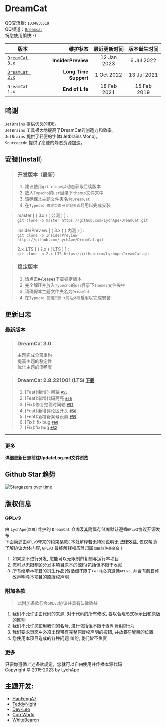 # DreamCat

QQ交流群: `1034830519`   
QQ频道：[`Dreamcat`](https://pd.qq.com/s/apze6ocaj)  
祝您使用愉快:-)

| 版本                                                                        |                  维护状态 |    最近更新时间    |    版本诞生时间    |
|---------------------------------------------------------------------------|----------------------:|:------------:|:------------:|
| [`DreamCat 3.x`](https://github.com/LychApe/DreamCat/tree/InsiderPreview) |    **InsiderPreview** | 12 Jan  2023 | 6 Jul  2022  |
| [`DreamCat 2.x`](https://github.com/LychApe/DreamCat/tree/2.x_LTS)        | **Long Time Support** |  1 Oct 2022  | 13 Jul  2021 |
| `DreamCat 1.x`                                                            |       **End of Life** | 18 Feb 2021  | 15 Feb  2019 |

## 鸣谢

`JetBrains` 提供优秀的IDE。  
`JetBrains` 工具极大地提高了DreamCat的创造力和效率。  
`JetBrains` 提供了轻便的字体(Jetbrains Mono)。  
`Sourcegcdn` 提供了高速的静态资源加速。

## 安装(Install)

> ### 开发版本（最新）
> 1. 建议使用`git clone`以动态获取后续版本
> 2. 放入`Typecho`的`usr`目录下`themes`文件夹中
> 3. 请确保本主题文件夹名为`DreamCat`
> 4. 在`Typecho 管理页面`->`网站外观`启用以完成安装

> master [ ( 3.x ) ( 公测 ) ] :  
> ` git clone -b master https://github.com/LychApe/DreamCat.git `
>
> InsiderPreview [ ( 3.x ) ( 内测 ) ] :  
> ` git clone -b InsiderPreview https://github.com/LychApe/DreamCat.git `
>
> 2.x_LTS [ ( 2.x ) ( LTS ) ] :  
> ` git clone -b 2.x_LTS https://github.com/LychApe/DreamCat.git `

> ### 稳定版本
> 1. 请点击[`Releases`](https://github.com/LychApe/DreamCat/releases)下载稳定版本
> 2. 完全解压并放入`Typecho`的`usr`目录下`themes`文件夹中
> 3. 请确保本主题文件夹名为`DreamCat`
> 4. 在`Typecho 管理页面`->`网站外观`启用以完成安装

## 更新日志

### 最新版本

> ### DreamCat 3.0
> 主题完成全部重构  
> 提高主题的稳定性  
> 优化主题的流畅度

> ### DreamCat 2.8.221001 (LTS)  [`下载`](https://github.com/LychApe/DreamCat/archive/refs/tags/2.8.221001.1(LTS).zip)
> 1. [Feat]:新增时间轴 [`#55`](https://github.com/LychApe/DreamCat/pull/55)
> 2. [Feat]:新增代码高亮 [`#56`](https://github.com/LychApe/DreamCat/pull/56)
> 3. [Fix]:修复完善时间轴 [`#57`](https://github.com/LychApe/DreamCat/pull/57)
> 4. [Feat]:新增评论区开关 [`#58`](https://github.com/LychApe/DreamCat/pull/58)
> 5. [Feat]:新增备案号设置 [`#59`](https://github.com/LychApe/DreamCat/pull/59)
> 6. [Fix]: fix bug [`#60`](https://github.com/LychApe/DreamCat/pull/60)
> 7. [Fix]:fix bug [`#62`](https://github.com/LychApe/DreamCat/pull/62)
  
------

### 更多

**详细更新日志前往UpdateLog.md文件浏览**

## Github Star 趋势

[![Stargazers over time](https://starchart.cc/LychApe/DreamCat.svg)](https://starchart.cc/LychApe/DreamCat)

## 版权信息

### GPLv3

由 `LychApe`(`荔猿`) 维护的 `DreamCat` 仓库及其附属存储库默认遵循`GPLv3`协议开源发布  
下面简述由`GPLv3`带来的约束条款( 本处解释若无特别说明无 法律效益, 仅仅帮助了解协议大体内容, `GPLv3`
最终解释权应当归属`自由软件基金会` )

1. 如果您不进行分发, 您能可以无限制的复制与运行本项目
2. 您可以无限制的分发本项目原本的源码(包括但不限于`收费`)
2. 所有继承本项目的衍生作品(包括但不限于`Fork`)必须遵循`GPLv3`, 并含有醒目修改声明与本项目的原版权声明

### 附加条款

> 此附加条款符合`GPLv3`协议并具有法律效益

1. 我们不允许歪曲代码的来源, 对于代码的所有修改, 要以合理形式标示出和原版的区别
2. 我们不允许您使用我们的名号, 进行包括但不限于`宣传` `销售`的行为
3. 我们要求页面中必须出现带有完整原版权声明的按钮, 并放置在醒目的位置
4. 您使用本项目造成的各种问题 纠纷, 我们皆不负责

### 更多

只要你遵循上述条款规定，您就可以自由使用并传播本源代码  
Copyright © 2015-2023 by LychApe 

## 主题开发:

- [HanFengA7](https://github.com/HanFengA7)
- [TeddyNight](https://github.com/TeddyNight)
- [Dev-Leo](https://github.com/Dev-Leo)
- [CornWorld](https://github.com/CornWorld)
- [WhiteBearcn](https://github.com/whitebearcn)